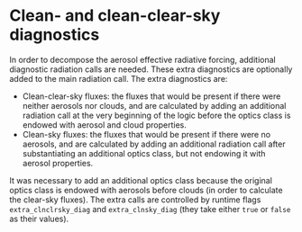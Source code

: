 # Clean- and clean-clear-sky diagnostics

In order to decompose the aerosol effective radiative forcing, additional diagnostic radiation calls are needed.
These extra diagnostics are optionally added to the main radiation call. The extra diagnostics are:

- Clean-clear-sky fluxes: the fluxes that would be present if there were neither aerosols nor clouds, and are calculated by adding an additional radiation call at the very beginning of the logic before the optics class is endowed with aerosol and cloud properties.
- Clean-sky fluxes: the fluxes that would be present if there were no aerosols, and are calculated by adding an additional radiation call after substantiating an additional optics class, but not endowing it with aerosol properties.

It was necessary to add an additional optics class because the original optics class is endowed with aerosols before clouds (in order to calculate the clear-sky fluxes).
The extra calls are controlled by runtime flags `extra_clnclrsky_diag` and `extra_clnsky_diag` (they take either `true` or `false` as their values).
